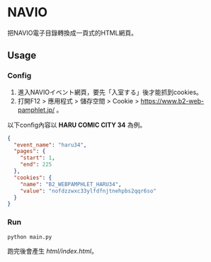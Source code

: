 # NAVIO

把NAVIO電子目錄轉換成一頁式的HTML網頁。

## Usage

### Config
1. 進入NAVIOイベント網頁，要先「入室する」後才能抓到cookies。
2. 打開F12 > 應用程式 > 儲存空間 > Cookie > https://www.b2-web-pamphlet.jp/ 。

以下config內容以 **HARU COMIC CITY 34** 為例。

```json
{
  "event_name": "haru34",
  "pages": {
    "start": 1,
    "end": 225
  },
  "cookies": {
    "name": "B2_WEBPAMPHLET_HARU34",
    "value": "nofdzzwxc33ylfdfnjtnehpbs2qqr6so"
  }
}
```

### Run
```python
python main.py
```

跑完後會產生 *html/index.html*。
